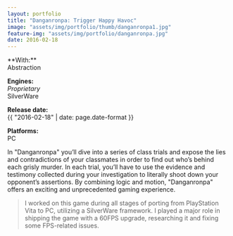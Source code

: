 ```yaml
---
layout: portfolio
title: "Danganronpa: Trigger Happy Havoc"
image: "assets/img/portfolio/thumb/danganronpa1.jpg"
feature-img: "assets/img/portfolio/danganronpa.jpg"
date: 2016-02-18
---
```

<div class="portfolio-page-right" markdown="1">
**With:**<br>Abstraction

**Engines:**<br>*Proprietary*<br>SilverWare

**Release date:**<br>{{ "2016-02-18" | date: page.date-format }}

**Platforms:**<br>PC
</div>
<div class="portfolio-page-left" markdown="1">
In "Danganronpa" you’ll dive into a series of class trials and expose the lies and contradictions of your classmates in order to find out who’s behind each grisly murder.
In each trial, you’ll have to use the evidence and testimony collected during your investigation to literally shoot down your opponent’s assertions.
By combining logic and motion, "Danganronpa" offers an exciting and unprecedented gaming experience.

> I worked on this game during all stages of porting from PlayStation Vita to PC, utilizing a SilverWare framework.
> I played a major role in shipping the game with a 60FPS upgrade, researching it and fixing some FPS-related issues.
</div>